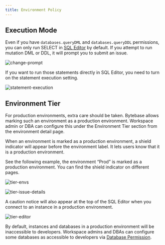```yaml
---
title: Environment Policy
---
```


## Execution Mode

Even if you have `databases.queryDML` and `databases.queryDDL` permissions, you can only run SELECT in [SQL Editor](/docs/sql-editor/overview/) by default. If you attempt to run mutation DML or DDL, it will prompt you to submit an issue.

![change-prompt](/content/docs/administration/environment-policy/sql-editor-change-prompt.webp)

If you want to run those statements directly in SQL Editor, you need to turn on the statement execution setting.

![statement-execution](/content/docs/administration/environment-policy/sql-editor-statement-execution.webp)

## Environment Tier

<PricingPlanBlock feature_name='ENVIRONMENT_TIER' />

For production environments, extra care should be taken. Bytebase allows marking such an environment as a production environment. Workspace admin or DBA can configure this under the Environment Tier section from the environment detail page.

When an environment is marked as a production environment, a shield indicator will appear before the environment label. It lets users know that it is a production environment.

See the following example, the environment “Prod” is marked as a production environment. You can find the shield indicator on different pages.

![tier-envs](/content/docs/administration/environment-policy/tier/env-tier-envs.webp)

![tier-issue-details](/content/docs/administration/environment-policy/tier/env-tier-issue-details.webp)

A caution notice will also appear at the top of the SQL Editor when you connect to an instance in a production environment.

![tier-editor](/content/docs/administration/environment-policy/tier/env-tier-editor.webp)

By default, instances and databases in a production environment will be inaccessible to developers. Workspace admins and DBAs can configure some databases as accessible to developers via [Database Permission](/docs/security/database-permission/overview).

